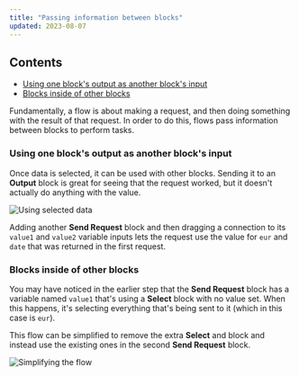 ```yaml
---
title: "Passing information between blocks"
updated: 2023-08-07
---
```


## Contents

* [Using one block's output as another block's input](#using-one-blocks-output-as-another-blocks-input)
* [Blocks inside of other blocks](#blocks-inside-of-other-blocks)

Fundamentally, a flow is about making a request, and then doing something with the result of that request. In order to do this, flows pass information between blocks to perform tasks.

### Using one block's output as another block's input

Once data is selected, it can be used with other blocks. Sending it to an **Output** block is great for seeing that the request worked, but it doesn't actually do anything with the value.

![Using selected data](https://assets.postman.com/postman-labs-docs/concepts/updated-using-selected-data.gif)

Adding another **Send Request** block and then dragging a connection to its `value1` and `value2` variable inputs lets the request use the value for `eur` and `date` that was returned in the first request.

### Blocks inside of other blocks

You may have noticed in the earlier step that the **Send Request** block has a variable named `value1` that's using a **Select** block with no value set. When this happens, it's selecting everything that's being sent to it (which in this case is `eur`).

This flow can be simplified to remove the extra **Select** and block and instead use the existing ones in the second **Send Request** block.

![Simplifying the flow](https://assets.postman.com/postman-labs-docs/concepts/updated-simplifying-the-flow.gif)
